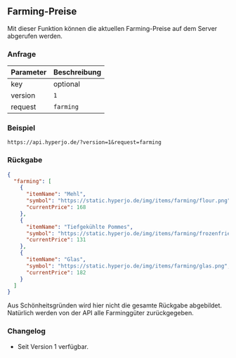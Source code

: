 ## Farming-Preise

Mit dieser Funktion können die aktuellen Farming-Preise auf dem Server abgerufen werden.

### Anfrage

| Parameter | Beschreibung |
| --- | --- |
| key | optional |
| version | `1` |
| request | `farming` |

### Beispiel

`https://api.hyperjo.de/?version=1&request=farming`

### Rückgabe

```json
{
  "farming": [
    {
      "itemName": "Mehl",
      "symbol": "https://static.hyperjo.de/img/items/farming/flour.png",
      "currentPrice": 168
    },
    {
      "itemName": "Tiefgekühlte Pommes",
      "symbol": "https://static.hyperjo.de/img/items/farming/frozenfries.png",
      "currentPrice": 131
    },
    {
      "itemName": "Glas",
      "symbol": "https://static.hyperjo.de/img/items/farming/glas.png",
      "currentPrice": 182
    }
  ]
}
```
Aus Schönheitsgründen wird hier nicht die gesamte Rückgabe abgebildet. Natürlich werden von der API alle Farminggüter zurückgegeben.

### Changelog

- Seit Version 1 verfügbar.
